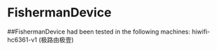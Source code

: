 FishermanDevice
=========

##FishermanDevice had been tested in the following machines:
hiwifi-hc6361-v1 (极路由极壹)
